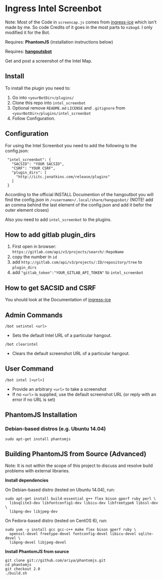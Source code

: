 # Ingress Intel Screenbot

Note: Most of the Code in `screencap.js` comes from [ingress-ice](https://github.com/nibogd/ingress-ice) which isn't made by me. So code Credits of it goes in the most parts to `nibogd`. I only modified it for the Bot.

Requires: **PhantomJS** (installation instructions below)

Requires: **[hangoutsbot](https://github.com/hangoutsbot/hangoutsbot)**

Get and post a screenshot of the Intel Map. 

## Install
To install the plugin you need to:

1. Go into `<yourBotDir>/plugins/`
1. Clone this repo into `intel_screenbot`
2. Optional remove `README.md` `LICENSE` and `.gitignore` from `<yourBotDir>/plugins/intel_screenbot`
3. Follow Configuration.

## Configuration
For using the Intel Screenbot you need to add the following to the config.json:

```
 "intel_screenbot": {
   "SACSID": "YOUR SACSID",
   "CSRF": "YOUR CSRF",
   "plugin_dirs": [
     "http://iitc.jonatkins.com/release/plugins"
   ]
 }
```  

According to the official INSTALL Documention of the hangoutbot you will find the config.json in `/<username>/.local/share/hangupsbot/`
(NOTE! add an comma behind the last element of the config.json and add it befor the outer element closes)

Also you need to add `intel_screenbot` to the plugins.

## How to add gitlab plugin_dirs

1. First open in browser: `https://gitlab.com/api/v3/projects/search/:RepoName`
2. copy the number in `id`
3. add `http://gitlab.com/api/v3/projects/:ID/repository/tree` to `plugin_dirs`
4. add `"gitlab_token":"YOUR_GITLAB_API_TOKEN"` to `intel_screenbot`

## How to get SACSID and CSRF
You should look at the Documentation of [ingress-ice](https://github.com/nibogd/ingress-ice/wiki/Cookies-Authentication)

## Admin Commands

`/bot setintel <url>`
* Sets the default Intel URL of a particular hangout.  

`/bot clearintel`  
* Clears the default screenshot URL of a particular hangout.

## User Command

`/bot intel [<url>]`
* Provide an arbitrary `<url>` to take a screenshot
* If no `<url>` is supplied, use the default screenshot URL (or reply with an error if no URL is set)

## PhantomJS Installation  

### Debian-based distros (e.g. Ubuntu 14.04)

`sudo apt-get install phantomjs`

## Building PhantomJS from Source (Advanced)

Note: It is not within the scope of this project to discuss and resolve build problems with 
  external libraries.

**Install dependencies**  

On Debian-based distro (tested on Ubuntu 14.04), run:  
```
sudo apt-get install build-essential g++ flex bison gperf ruby perl \
  libsqlite3-dev libfontconfig1-dev libicu-dev libfreetype6 libssl-dev \
  libpng-dev libjpeg-dev
```  

On Fedora-based distro (tested on CentOS 6), run:
```
sudo yum -y install gcc gcc-c++ make flex bison gperf ruby \  
  openssl-devel freetype-devel fontconfig-devel libicu-devel sqlite-devel \  
  libpng-devel libjpeg-devel
```  

**Install PhantomJS from source**

```
git clone git://github.com/ariya/phantomjs.git
cd phantomjs
git checkout 2.0
./build.sh
```
